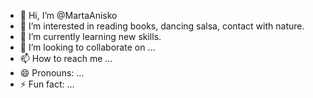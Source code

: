 - 👋 Hi, I’m @MartaAnisko
- 👀 I’m interested in reading books, dancing salsa, contact with nature.
- 🌱 I’m currently learning new skills.
- 💞️ I’m looking to collaborate on ...
- 📫 How to reach me ...
- 😄 Pronouns: ...
- ⚡ Fun fact: ...

<!---
MartaAnisko/MartaAnisko is a ✨ special ✨ repository because its `README.md` (this file) appears on your GitHub profile.
You can click the Preview link to take a look at your changes.
--->
